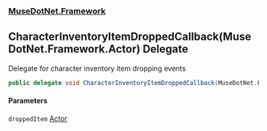 ### [MuseDotNet.Framework](./MuseDotNet-Framework.md 'MuseDotNet.Framework')
## CharacterInventoryItemDroppedCallback(MuseDotNet.Framework.Actor) Delegate
Delegate for character inventory item dropping events  
```csharp
public delegate void CharacterInventoryItemDroppedCallback(MuseDotNet.Framework.Actor droppedItem);
```
#### Parameters
<a name='MuseDotNet-Framework-CharacterInventoryItemDroppedCallback(MuseDotNet-Framework-Actor)-droppedItem'></a>
`droppedItem` [Actor](./Actor.md 'MuseDotNet.Framework.Actor')  
  
